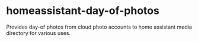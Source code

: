 # homeassistant-day-of-photos
Provides day-of photos from cloud photo accounts to home assistant media directory for various uses. 

